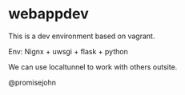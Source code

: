 # webappdev
This is a dev environment based on vagrant.

Env:
  Nignx + uwsgi + flask + python

We can use localtunnel to work with others outsite.

@promisejohn
